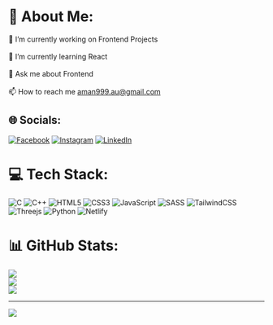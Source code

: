 # 💫 About Me:
🔭 I’m currently working on Frontend Projects<br><br>🌱 I’m currently learning React<br><br>💬 Ask me about Frontend<br><br>📫 How to reach me aman999.au@gmail.com


## 🌐 Socials:
[![Facebook](https://img.shields.io/badge/Facebook-%231877F2.svg?logo=Facebook&logoColor=white)](https://facebook.com/aman.casm.372) [![Instagram](https://img.shields.io/badge/Instagram-%23E4405F.svg?logo=Instagram&logoColor=white)](https://instagram.com/aman_casm) [![LinkedIn](https://img.shields.io/badge/LinkedIn-%230077B5.svg?logo=linkedin&logoColor=white)](https://linkedin.com/in/aman0786) 

# 💻 Tech Stack:
![C](https://img.shields.io/badge/c-%2300599C.svg?style=flat&logo=c&logoColor=white) ![C++](https://img.shields.io/badge/c++-%2300599C.svg?style=flat&logo=c%2B%2B&logoColor=white) ![HTML5](https://img.shields.io/badge/html5-%23E34F26.svg?style=flat&logo=html5&logoColor=white) ![CSS3](https://img.shields.io/badge/css3-%231572B6.svg?style=flat&logo=css3&logoColor=white) ![JavaScript](https://img.shields.io/badge/javascript-%23323330.svg?style=flat&logo=javascript&logoColor=%23F7DF1E)  ![SASS](https://img.shields.io/badge/SASS-hotpink.svg?style=flat&logo=SASS&logoColor=white) ![TailwindCSS](https://img.shields.io/badge/tailwindcss-%2338B2AC.svg?style=flat&logo=tailwind-css&logoColor=white) ![Threejs](https://img.shields.io/badge/threejs-black?style=flat&logo=three.js&logoColor=white) ![Python](https://img.shields.io/badge/python-3670A0?style=for-the-badge&logo=python&logoColor=ffdd54) ![Netlify](https://img.shields.io/badge/netlify-%23000000.svg?style=flat&logo=netlify&logoColor=#00C7B7)
# 📊 GitHub Stats:
![](https://github-readme-stats.vercel.app/api?username=Aman0786-git&theme=gotham&hide_border=false&include_all_commits=true&count_private=true)<br/>
![](https://github-readme-streak-stats.herokuapp.com/?user=Aman0786-git&theme=gotham&hide_border=false)<br/>
![](https://github-readme-stats.vercel.app/api/top-langs/?username=Aman0786-git&theme=gotham&hide_border=false&include_all_commits=true&count_private=true&layout=compact)

---
[![](https://visitcount.itsvg.in/api?id=Aman0786-git&icon=0&color=0)](https://visitcount.itsvg.in)

